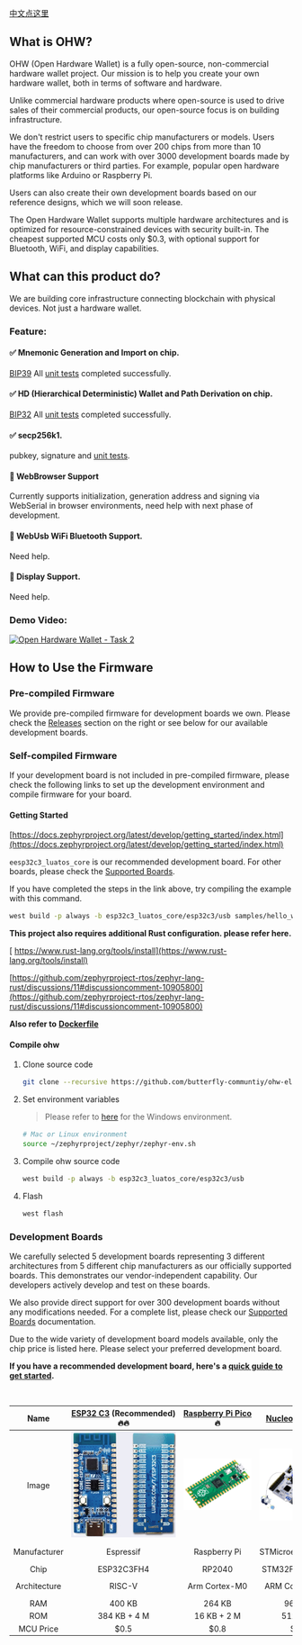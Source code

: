 [中文点这里](./README_zh.md)

## What is OHW?

OHW (Open Hardware Wallet) is a fully open-source, non-commercial hardware wallet project. Our mission is to help you create your own hardware wallet, both in terms of software and hardware.

Unlike commercial hardware products where open-source is used to drive sales of their commercial products, our open-source focus is on building infrastructure.

We don't restrict users to specific chip manufacturers or models. Users have the freedom to choose from over 200 chips from more than 10 manufacturers, and can work with over 3000 development boards made by chip manufacturers or third parties. For example, popular open hardware platforms like Arduino or Raspberry Pi.

Users can also create their own development boards based on our reference designs, which we will soon release.

The Open Hardware Wallet supports multiple hardware architectures and is optimized for resource-constrained devices with security built-in. The cheapest supported MCU costs only $0.3, with optional support for Bluetooth, WiFi, and display capabilities.

## What can this product do?

We are building core infrastructure connecting blockchain with physical devices. Not just a hardware wallet.

### Feature:

#### ✅ Mnemonic Generation and Import on chip.

[BIP39](https://github.com/bitcoin/bips/blob/master/bip-0039.mediawiki) All [unit tests](https://github.com/butterfly-communtiy/ohw-lib-wallets/blob/main/src/mnemonic.rs) completed successfully.

#### ✅ HD (Hierarchical Deterministic) Wallet and Path Derivation on chip.

[BIP32](https://github.com/bitcoin/bips/blob/master/bip-0032.mediawiki) All [unit tests](https://github.com/butterfly-communtiy/ohw-lib-wallets/blob/main/src/wallets.rs) completed successfully.

#### ✅ secp256k1.

pubkey, signature and [unit tests](https://github.com/butterfly-communtiy/ohw-lib-wallets/blob/main/src/alg/crypto.rs).

#### 🚧 WebBrowser Support

Currently supports initialization, generation address and signing via WebSerial in browser environments, need help with next phase of development.

#### 🚧 WebUsb WiFi Bluetooth Support.

Need help.

#### 🚧 Display Support.

Need help.

### Demo Video:

[![Open Hardware Wallet - Task 2](https://res.cloudinary.com/marcomontalbano/image/upload/v1735636806/video_to_markdown/images/youtube--q8UIM43psh4-c05b58ac6eb4c4700831b2b3070cd403.jpg)](https://www.youtube.com/watch?v=q8UIM43psh4 "Open Hardware Wallet - Task 2")

## How to Use the Firmware

### Pre-compiled Firmware

  We provide pre-compiled firmware for development boards we own. Please check the [Releases](https://github.com/butterfly-communtiy/ohw-elf-firmware/releases) section on the right or see below for our available development boards.

### Self-compiled Firmware

  If your development board is not included in pre-compiled firmware, please check the following links to set up the development environment and compile firmware for your board.

#### Getting Started

  [https://docs.zephyrproject.org/latest/develop/getting_started/index.html](https://docs.zephyrproject.org/latest/develop/getting_started/index.html)

 `eesp32c3_luatos_core` is our recommended development board. For other boards, please check the [Supported Boards](https://docs.zephyrproject.org/latest/boards/index.html).

If you have completed the steps in the link above, try compiling the example with this command.

```bash
west build -p always -b esp32c3_luatos_core/esp32c3/usb samples/hello_world
```

 **This project also requires additional Rust configuration. please refer here.**

[  https://www.rust-lang.org/tools/install](https://www.rust-lang.org/tools/install)

  [https://github.com/zephyrproject-rtos/zephyr-lang-rust/discussions/11#discussioncomment-10905800](https://github.com/zephyrproject-rtos/zephyr-lang-rust/discussions/11#discussioncomment-10905800)

  **Also refer to** **[Dockerfile](./Dockerfile)**

#### Compile ohw

1. Clone source code

   ```bash
   git clone --recursive https://github.com/butterfly-communtiy/ohw-elf-firmware.git
   ```
2. Set environment variables

   > Please refer to [here](https://docs.zephyrproject.org/latest/develop/env_vars.html#zephyr-environment-scripts) for the Windows environment.
   >

   ```bash
   # Mac or Linux environment
   source ~/zephyrproject/zephyr/zephyr-env.sh
   ```
3. Compile ohw source code

   ```bash
   west build -p always -b esp32c3_luatos_core/esp32c3/usb
   ```
4. Flash

   ```bash
   west flash
   ```

### Development Boards

We carefully selected 5 development boards representing 3 different architectures from 5 different chip manufacturers as our officially supported boards. This demonstrates our vendor-independent capability. Our developers actively develop and test on these boards.

We also provide direct support for over 300 development boards without any modifications needed. For a complete list, please check our [Supported Boards](https://docs.zephyrproject.org/latest/boards/index.html) documentation.

Due to the wide variety of development board models available, only the chip price is listed here. Please select your preferred development board.

**If you have a recommended development board, here's a [quick guide to get started](https://github.com/butterfly-communtiy/ohw-elf-firmware/tree/master/doc/board).**

<br />

|     Name     | [ESP32&nbsp;C3](https://docs.zephyrproject.org/latest/boards/luatos/esp32c3_luatos_core/doc/index.html)&nbsp;(Recommended)🔥🔥 | [Raspberry&nbsp;Pi&nbsp;Pico](https://docs.zephyrproject.org/latest/boards/raspberrypi/rpi_pico/doc/index.html) 🔥 | [Nucleo F401RE](https://docs.zephyrproject.org/latest/boards/st/nucleo_f401re/doc/index.html) | [nRF52840-MDK](https://docs.zephyrproject.org/latest/boards/makerdiary/nrf52840_mdk/doc/index.html) | [NXP FRDM-K64F](https://docs.zephyrproject.org/latest/boards/nxp/frdm_k64f/doc/index.html) |
| :----------: | :-------------------------------------------------------------------------------------------------------------------------: | :-------------------------------------------------------------------------------------------------------------: | :----------------------------------------------------------------------------------------: | :----------------------------------------------------------------------------------------------: | :-------------------------------------------------------------------------------------: |
|    Image    |                                  ![esp32-c3-devkitm](doc/image/board/esp32-c3-core-usb.png)                                  |                                    ![rpi-pico](doc/image/board/pico-board.png)                                    |                       ![stm32f401](doc/image/board/nucleo_f401re.jpg)                       |                        ![nrf52840-mdk](doc/image/board/mdk52840-cover.png)                        |                        ![frdm_k64f](doc/image/board/frdm_k64f.jpg)                        |
| Manufacturer |                                                          Espressif                                                          |                                                  Raspberry Pi                                                  |                                     STMicroelectronics                                     |                                       Nordic Semiconductor                                       |                                           NXP                                           |
|     Chip     |                                                         ESP32C3FH4                                                         |                                                     RP2040                                                     |                                       STM32F401RET6                                       |                                             nRF52840                                             |                                     MK64FN1M0VLL12                                     |
| Architecture |                                                           RISC-V                                                           |                                                  Arm Cortex-M0                                                  |                                       ARM Cortex-M4                                       |                                          ARM Cortex-M4                                          |                                      ARM Cortex-M4                                      |
|     RAM     |                                                           400 KB                                                           |                                                     264 KB                                                     |                                           96 KB                                           |                                              256 KB                                              |                                         256 KB                                         |
|     ROM     |                                                        384 KB + 4 M                                                        |                                                   16 KB + 2 M                                                   |                                           512 KB                                           |                                               1 M                                               |                                           1 M                                           |
|  MCU Price  |                                                            \$0.5                                                            |                                                      \$0.8                                                      |                                            \$2                                            |                                               \$3                                               |                                          \$20                                          |
